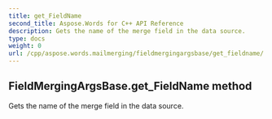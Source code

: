 ```yaml
---
title: get_FieldName
second_title: Aspose.Words for C++ API Reference
description: Gets the name of the merge field in the data source. 
type: docs
weight: 0
url: /cpp/aspose.words.mailmerging/fieldmergingargsbase/get_fieldname/
---
```

## FieldMergingArgsBase.get_FieldName method


Gets the name of the merge field in the data source. 

